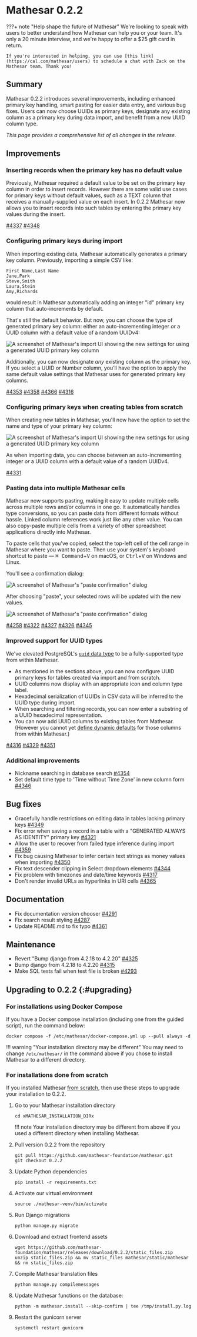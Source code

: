 # Mathesar 0.2.2

???+ note "Help shape the future of Mathesar"
    We're looking to speak with users to better understand how Mathesar can help you or your team. It's only a 20 minute interview, and we're happy to offer a $25 gift card in return.

    If you're interested in helping, you can use [this link](https://cal.com/mathesar/users) to schedule a chat with Zack on the Mathesar team. Thank you!

## Summary

Mathesar 0.2.2 introduces several improvements, including enhanced primary key handling, smart pasting for easier data entry, and various bug fixes. Users can now choose UUIDs as primary keys, designate any existing column as a primary key during data import, and benefit from a new UUID column type.

_This page provides a comprehensive list of all changes in the release._

## Improvements

### Inserting records when the primary key has no default value

Previously, Mathesar required a default value to be set on the primary key column in order to insert records. However there are some valid use cases for primary keys without default values, such as a TEXT column that receives a manually-supplied value on each insert. In 0.2.2 Mathesar now allows you to insert records into such tables by entering the primary key values during the insert.

[#4337](https://github.com/mathesar-foundation/mathesar/pull/4337 "Refactor records store to improve readability")
[#4348](https://github.com/mathesar-foundation/mathesar/pull/4348 "Allow editing PK cell when inserting rows, when PK column does not have a dynamic default set")

### Configuring primary keys during import

When importing existing data, Mathesar automatically generates a primary key column. Previously, importing a simple CSV like:

```csv
First Name,Last Name
Jane,Park
Steve,Smith
Laura,Stein
Amy,Richards
```

would result in Mathesar automatically adding an integer "id" primary key column that auto-increments by default.

That's still the default behavior. But now, you can choose the type of generated primary key column: either an auto-incrementing integer _or_ a UUID column with a default value of a random UUIDv4:

![A screenshot of Mathesar's import UI showing the new settings for using a generated UUID primary key column](../assets/releases/0.2.2/import-uuid-col.png)

Additionally, you can now designate _any_ existing column as the primary key. If you select a UUID or Number column, you’ll have the option to apply the same default value settings that Mathesar uses for generated primary key columns.

[#4353](https://github.com/mathesar-foundation/mathesar/pull/4353 "Implement PK config for CSV imports")
[#4358](https://github.com/mathesar-foundation/mathesar/pull/4358 "Fix no-header import bug")
[#4366](https://github.com/mathesar-foundation/mathesar/pull/4366 "Make identity setting declarative in `data_modeling.set_primary_key_column`")
[#4316](https://github.com/mathesar-foundation/mathesar/pull/4316 "Simplify CSV wrangling logic when importing data")

### Configuring primary keys when creating tables from scratch

When creating new tables in Mathesar, you'll now have the option to set the name and type of your primary key column:

![A screenshot of Mathesar's import UI showing the new settings for using a generated UUID primary key column](../assets/releases/0.2.2/table-create.png)

As when importing data, you can choose between an auto-incrementing integer _or_ a UUID column with a default value of a random UUIDv4.

[#4331](https://github.com/mathesar-foundation/mathesar/pull/4331 "Backend functions to modify table primary keys")

### Pasting data into multiple Mathesar cells

Mathesar now supports pasting, making it easy to update multiple cells across multiple rows and/or columns in one go. It automatically handles type conversions, so you can paste data from different formats without hassle. Linked column references work just like any other value. You can also copy-paste multiple cells from a variety of other spreadsheet applications directly into Mathesar.

To paste cells that you've copied, select the top-left cell of the cell range in Mathesar where you want to paste. Then use your system's keyboard shortcut to paste — <kbd>⌘ Command</kbd>+<kbd>V</kbd> on macOS, or <kbd>Ctrl</kbd>+<kbd>V</kbd> on Windows and Linux.

You'll see a confirmation dialog:

![A screenshot of Mathesar's "paste confirmation" dialog](../assets/releases/0.2.2/pasting-4.png)

After choosing "paste", your selected rows will be updated with the new values.

![A screenshot of Mathesar's "paste confirmation" dialog](../assets/releases/0.2.2/pasting-5.png)

[#4258](https://github.com/mathesar-foundation/mathesar/pull/4258 "Support pasting data into cells from system clipboard") [#4322](https://github.com/mathesar-foundation/mathesar/pull/4322 "Allow pasting empty strings in NOT NULL columns") [#4327](https://github.com/mathesar-foundation/mathesar/pull/4327 "Add PK control to New Table form") [#4326](https://github.com/mathesar-foundation/mathesar/pull/4326 "Define pkey during table.add")
[#4345](https://github.com/mathesar-foundation/mathesar/pull/4345 "Fix bug when pasting into cell  n edit mode")

### Improved support for UUID types

We've elevated PostgreSQL's [`uuid` data type](https://www.postgresql.org/docs/current/datatype-uuid.html) to be a fully-supported type from within Mathesar.

- As mentioned in the sections above, you can now configure UUID primary keys for tables created via import and from scratch.
- UUID columns now display with an appropriate icon and column type label.
- Hexadecimal serialization of UUIDs in CSV data will be inferred to the UUID type during import.
- When searching and filtering records, you can now enter a substring of a UUID hexadecimal representation.
- You can now add UUID columns to existing tables from Mathesar. (However you cannot yet [define dynamic defaults](https://github.com/mathesar-foundation/mathesar/issues/3128) for those columns from within Mathesar.)

[#4316](https://github.com/mathesar-foundation/mathesar/pull/4316 "Simplify CSV wrangling logic when importing data")
[#4329](https://github.com/mathesar-foundation/mathesar/pull/4329 "support uuid casts and inference")
[#4351](https://github.com/mathesar-foundation/mathesar/pull/4351 "Fix UUID search")

### Additional improvements

- Nickname searching in database search [#4354](https://github.com/mathesar-foundation/mathesar/pull/4354 "Adding nickname searching in database search")
- Set default time type to 'Time without Time Zone' in new column form [#4346](https://github.com/mathesar-foundation/mathesar/pull/4346 "Set default time type to 'Time without Time Zone' in new column form")

## Bug fixes

- Gracefully handle restrictions on editing data in tables lacking primary keys [#4349](https://github.com/mathesar-foundation/mathesar/pull/4349 "Improve experience for tables without primary keys")
- Fix error when saving a record in a table with a "GENERATED ALWAYS AS IDENTITY" primary key [#4321](https://github.com/mathesar-foundation/mathesar/pull/4321 "Skip PK column in records.patch from record page")
- Allow the user to recover from failed type inference during import [#4359](https://github.com/mathesar-foundation/mathesar/pull/4359 "Make recovery easier during failed import, show proper errors during header change failure")
- Fix bug causing Mathesar to infer certain text strings as money values when importing [#4350](https://github.com/mathesar-foundation/mathesar/pull/4350 "Remove mathesar_money from type inference")
- Fix text descender clipping in Select dropdown elements [#4344](https://github.com/mathesar-foundation/mathesar/pull/4344 "Revert custom line-height on Dropdown")
- Fix problem with timezones and date/time keywords [#4317](https://github.com/mathesar-foundation/mathesar/pull/4317 "Fix problem with timezones and date/time keywords")
- Don't render invalid URLs as hyperlinks in URI cells [#4365](https://github.com/mathesar-foundation/mathesar/pull/4365 "4187 invalid uri empty page")

## Documentation

- Fix documentation version chooser [#4291](https://github.com/mathesar-foundation/mathesar/pull/4291 "Fix documentation version chooser")
- Fix search result styling [#4287](https://github.com/mathesar-foundation/mathesar/pull/4287 "Fix search result styling")
- Update README.md to fix typo [#4361](https://github.com/mathesar-foundation/mathesar/pull/4361 "Update README.md to fix typo")

## Maintenance

- Revert "Bump django from 4.2.18 to 4.2.20" [#4325](https://github.com/mathesar-foundation/mathesar/pull/4325 "Revert Bump django from 4.2.18 to 4.2.20")
- Bump django from 4.2.18 to 4.2.20 [#4315](https://github.com/mathesar-foundation/mathesar/pull/4315 "Bump django from 4.2.18 to 4.2.20")
- Make SQL tests fail when test file is broken [#4293](https://github.com/mathesar-foundation/mathesar/pull/4293 "Make SQL tests fail when test file is broken")

## Upgrading to 0.2.2  {:#upgrading}

### For installations using Docker Compose

If you have a Docker compose installation (including one from the guided script), run the command below:

```
docker compose -f /etc/mathesar/docker-compose.yml up --pull always -d
```

!!! warning "Your installation directory may be different"
    You may need to change `/etc/mathesar/` in the command above if you chose to install Mathesar to a different directory.

### For installations done from scratch

If you installed Mathesar [from scratch](../administration/install-from-scratch.md), then use these steps to upgrade your installation to 0.2.2.

1. Go to your Mathesar installation directory

    ```
    cd xMATHESAR_INSTALLATION_DIRx
    ```

    !!! note
        Your installation directory may be different from above if you used a different directory when installing Mathesar.

1. Pull version 0.2.2 from the repository

    ```
    git pull https://github.com/mathesar-foundation/mathesar.git
    git checkout 0.2.2
    ```

1. Update Python dependencies

    ```
    pip install -r requirements.txt
    ```

1. Activate our virtual environment

    ```
    source ./mathesar-venv/bin/activate
    ```

2. Run Django migrations

    ```
    python manage.py migrate
    ```

3. Download and extract frontend assets

    ```
    wget https://github.com/mathesar-foundation/mathesar/releases/download/0.2.2/static_files.zip
    unzip static_files.zip && mv static_files mathesar/static/mathesar && rm static_files.zip
    ```

4. Compile Mathesar translation files

    ```
    python manage.py compilemessages
    ```

5. Update Mathesar functions on the database:

    ```
    python -m mathesar.install --skip-confirm | tee /tmp/install.py.log
    ```

6. Restart the gunicorn server

    ```
    systemctl restart gunicorn
    ```
